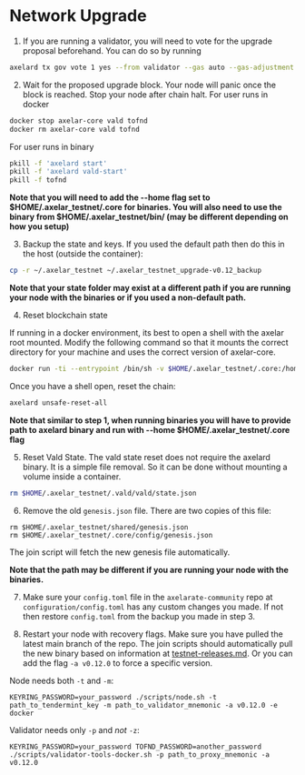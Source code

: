 # Network Upgrade

1. If you are running a validator, you will need to vote for the upgrade proposal beforehand. You can do so by running
```bash
axelard tx gov vote 1 yes --from validator --gas auto --gas-adjustment 1.5
```

2. Wait for the proposed upgrade block. Your node will panic once the block is reached. Stop your node after chain halt.
For user runs in docker
```bash
docker stop axelar-core vald tofnd
docker rm axelar-core vald tofnd
```
For user runs in binary
```bash
pkill -f 'axelard start'
pkill -f 'axelard vald-start'
pkill -f tofnd
```

**Note that you will need to add the --home flag set to $HOME/.axelar_testnet/.core for binaries. You will also need to use the binary from $HOME/.axelar_testnet/bin/ (may be different depending on how you setup)**

3. Backup the state and keys.  If you used the default path then do this in the host (outside the container):
```bash
cp -r ~/.axelar_testnet ~/.axelar_testnet_upgrade-v0.12_backup
```
**Note that your state folder may exist at a different path if you are running your node with the binaries or if you used a non-default path.**

4. Reset blockchain state

If running in a docker environment, its best to open a shell with the axelar root mounted. Modify the following command so that it mounts the correct directory for your machine and uses the correct version of axelar-core.
```bash
docker run -ti --entrypoint /bin/sh -v $HOME/.axelar_testnet/.core:/home/axelard/.axelar axelarnet/axelar-core:v0.10.7
```

Once you have a shell open, reset the chain:
```bash
axelard unsafe-reset-all
```
**Note that similar to step 1, when running binaries you will have to provide path to axelard binary and run with --home $HOME/.axelar_testnet/.core flag**

5. Reset Vald State.
The vald state reset does not require the axelard binary. It is a simple file removal. So it can be done without mounting a volume inside a container.

```bash
rm $HOME/.axelar_testnet/.vald/vald/state.json
```

6. Remove the old `genesis.json` file.  There are two copies of this file:
```
rm $HOME/.axelar_testnet/shared/genesis.json
rm $HOME/.axelar_testnet/.core/config/genesis.json
```
The join script will fetch the new genesis file automatically.

**Note that the path may be different if you are running your node with the binaries.**

7. Make sure your `config.toml` file in the `axelarate-community` repo at `configuration/config.toml` has any custom changes you made.  If not then restore `config.toml` from the backup you made in step 3.

8. Restart your node with recovery flags. Make sure you have pulled the latest main branch of the repo. The join scripts should automatically pull the new binary based on information at [testnet-releases.md](https://github.com/axelarnetwork/axelarate-community/blob/main/resources/testnet-releases.md).  Or you can add the flag `-a v0.12.0` to force a specific version.

Node needs both `-t` and `-m`:
```
KEYRING_PASSWORD=your_password ./scripts/node.sh -t path_to_tendermint_key -m path_to_validator_mnemonic -a v0.12.0 -e docker
```

Validator needs only `-p` and _not_ `-z`:
```
KEYRING_PASSWORD=your_password TOFND_PASSWORD=another_password ./scripts/validator-tools-docker.sh -p path_to_proxy_mnemonic -a v0.12.0
```